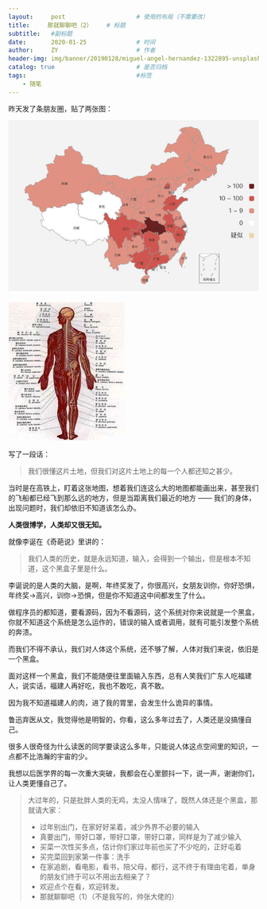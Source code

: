 ```yaml
---
layout:     post                    # 使用的布局（不需要改）
title:     那就聊聊吧（2）    # 标题 
subtitle:   #副标题
date:       2020-01-25              # 时间
author:     ZY                      # 作者
header-img: img/banner/20190128/miguel-angel-hernandez-1322895-unsplash.jpg    #这篇文章标题背景图片
catalog: true                       # 是否归档
tags:                               #标签
    - 随笔
---
```

昨天发了条朋友圈，贴了两张图：

![](/img/post/2020-01-25-happy-new-year/map.jpeg)  

![](/img/post/2020-01-25-happy-new-year/people.jpeg)  

写了一段话：

> 我们很懂这片土地，但我们对这片土地上的每一个人都还知之甚少。

当时是在高铁上，盯着这张地图，想着我们连这么大的地图都能画出来，甚至我们的飞船都已经飞到那么远的地方，但是当距离我们最近的地方 —— 我们的身体，出现问题时，我们却依旧不知道该怎么办。

**人类很博学，人类却又很无知。**

就像李诞在《奇葩说》里讲的：

> 我们人类的历史，就是永远知道，输入，会得到一个输出，但是根本不知道，这个黑盒子里是什么。

李诞说的是人类的大脑，是啊，年终奖发了，你很高兴，女朋友训你，你好恐惧，年终奖->高兴，训你->恐惧，但是你不知道这中间都发生了什么。

做程序员的都知道，要看源码，因为不看源码，这个系统对你来说就是一个黑盒，你就不知道这个系统是怎么运作的，错误的输入或者调用，就有可能引发整个系统的奔溃。

而我们不得不承认，我们对人体这个系统，还不够了解，人体对我们来说，依旧是一个黑盒。

面对这样一个黑盒，我们不能随便往里面输入东西，总有人笑我们广东人吃福建人，说实话，福建人再好吃，我也不敢吃，真不敢。

因为我不知道福建人的肉，进了我的胃里，会发生什么诡异的事情。

鲁迅弃医从文，我觉得他是明智的，你看，这么多年过去了，人类还是没搞懂自己。

很多人很奇怪为什么读医的同学要读这么多年，只能说人体这点空间里的知识，一点都不比浩瀚的宇宙的少。

我想以后医学界的每一次重大突破，我都会在心里颤抖一下，说一声，谢谢你们，让人类更懂自己了。

> 大过年的，只是批胖人类的无鸡，太没人情味了，既然人体还是个黑盒，那就请大家：
>
> - 过年别出门，在家好好呆着，减少外界不必要的输入
> - 真要出门，带好口罩，带好口罩，带好口罩，同样是为了减少输入
> - 买菜一次性买多点，估计你们家过年前也买了不少吃的，正好屯着
> - 买完菜回到家第一件事：洗手
> - 在家追剧，看电影，看书，陪父母，都行，这不终于有理由宅着，单身的朋友们终于可以不用出去相亲了？
> - 欢迎点个在看，欢迎转发。
> - 那就聊聊吧（1）（不是我写的，帅张大佬的）




